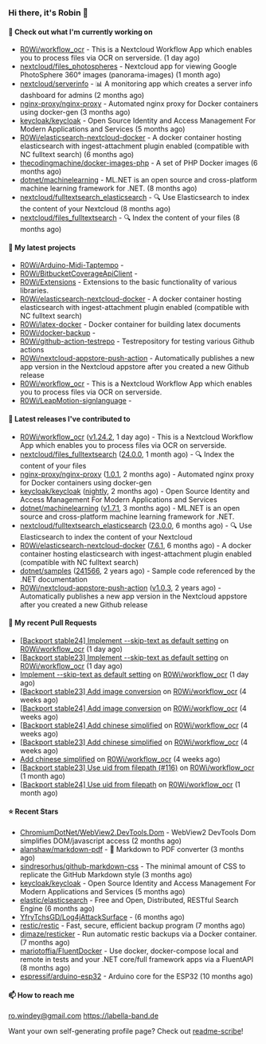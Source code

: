 ### Hi there, it's Robin 👋

#### 👷 Check out what I'm currently working on

- [R0Wi/workflow_ocr](https://github.com/R0Wi/workflow_ocr) - This is a Nextcloud Workflow App which enables you to process files via OCR on serverside. (1 day ago)
- [nextcloud/files_photospheres](https://github.com/nextcloud/files_photospheres) - Nextcloud app for viewing Google PhotoSphere 360° images (panorama-images) (1 month ago)
- [nextcloud/serverinfo](https://github.com/nextcloud/serverinfo) - 📊 A monitoring app which creates a server info dashboard for admins (2 months ago)
- [nginx-proxy/nginx-proxy](https://github.com/nginx-proxy/nginx-proxy) - Automated nginx proxy for Docker containers using docker-gen (3 months ago)
- [keycloak/keycloak](https://github.com/keycloak/keycloak) - Open Source Identity and Access Management For Modern Applications and Services (5 months ago)
- [R0Wi/elasticsearch-nextcloud-docker](https://github.com/R0Wi/elasticsearch-nextcloud-docker) - A docker container hosting elasticsearch with ingest-attachment plugin enabled (compatible with NC fulltext search) (6 months ago)
- [thecodingmachine/docker-images-php](https://github.com/thecodingmachine/docker-images-php) - A set of PHP Docker images (6 months ago)
- [dotnet/machinelearning](https://github.com/dotnet/machinelearning) - ML.NET is an open source and cross-platform machine learning framework for .NET. (8 months ago)
- [nextcloud/fulltextsearch_elasticsearch](https://github.com/nextcloud/fulltextsearch_elasticsearch) - 🔍 Use Elasticsearch to index the content of your Nextcloud (8 months ago)
- [nextcloud/files_fulltextsearch](https://github.com/nextcloud/files_fulltextsearch) - 🔍 Index the content of your files (8 months ago)

#### 🌱 My latest projects

- [R0Wi/Arduino-Midi-Taptempo](https://github.com/R0Wi/Arduino-Midi-Taptempo) - 
- [R0Wi/BitbucketCoverageApiClient](https://github.com/R0Wi/BitbucketCoverageApiClient) - 
- [R0Wi/Extensions](https://github.com/R0Wi/Extensions) - Extensions to the basic functionality of various libraries.
- [R0Wi/elasticsearch-nextcloud-docker](https://github.com/R0Wi/elasticsearch-nextcloud-docker) - A docker container hosting elasticsearch with ingest-attachment plugin enabled (compatible with NC fulltext search)
- [R0Wi/latex-docker](https://github.com/R0Wi/latex-docker) - Docker container for building latex documents
- [R0Wi/docker-backup](https://github.com/R0Wi/docker-backup) - 
- [R0Wi/github-action-testrepo](https://github.com/R0Wi/github-action-testrepo) - Testrepository for testing various Github actions
- [R0Wi/nextcloud-appstore-push-action](https://github.com/R0Wi/nextcloud-appstore-push-action) - Automatically publishes a new app version in the Nextcloud appstore after you created a new Github release
- [R0Wi/workflow_ocr](https://github.com/R0Wi/workflow_ocr) - This is a Nextcloud Workflow App which enables you to process files via OCR on serverside.
- [R0Wi/LeapMotion-signlanguage](https://github.com/R0Wi/LeapMotion-signlanguage) - 

#### 🔭 Latest releases I've contributed to

- [R0Wi/workflow_ocr](https://github.com/R0Wi/workflow_ocr) ([v1.24.2](https://github.com/R0Wi/workflow_ocr/releases/tag/v1.24.2), 1 day ago) - This is a Nextcloud Workflow App which enables you to process files via OCR on serverside.
- [nextcloud/files_fulltextsearch](https://github.com/nextcloud/files_fulltextsearch) ([24.0.0](https://github.com/nextcloud/files_fulltextsearch/releases/tag/24.0.0), 1 month ago) - 🔍 Index the content of your files
- [nginx-proxy/nginx-proxy](https://github.com/nginx-proxy/nginx-proxy) ([1.0.1](https://github.com/nginx-proxy/nginx-proxy/releases/tag/1.0.1), 2 months ago) - Automated nginx proxy for Docker containers using docker-gen
- [keycloak/keycloak](https://github.com/keycloak/keycloak) ([nightly](https://github.com/keycloak/keycloak/releases/tag/nightly), 2 months ago) - Open Source Identity and Access Management For Modern Applications and Services
- [dotnet/machinelearning](https://github.com/dotnet/machinelearning) ([v1.7.1](https://github.com/dotnet/machinelearning/releases/tag/v1.7.1), 3 months ago) - ML.NET is an open source and cross-platform machine learning framework for .NET.
- [nextcloud/fulltextsearch_elasticsearch](https://github.com/nextcloud/fulltextsearch_elasticsearch) ([23.0.0](https://github.com/nextcloud/fulltextsearch_elasticsearch/releases/tag/23.0.0), 6 months ago) - 🔍 Use Elasticsearch to index the content of your Nextcloud
- [R0Wi/elasticsearch-nextcloud-docker](https://github.com/R0Wi/elasticsearch-nextcloud-docker) ([7.6.1](https://github.com/R0Wi/elasticsearch-nextcloud-docker/releases/tag/7.6.1), 6 months ago) - A docker container hosting elasticsearch with ingest-attachment plugin enabled (compatible with NC fulltext search)
- [dotnet/samples](https://github.com/dotnet/samples) ([241566](https://github.com/dotnet/samples/releases/tag/241566), 2 years ago) - Sample code referenced by the .NET documentation
- [R0Wi/nextcloud-appstore-push-action](https://github.com/R0Wi/nextcloud-appstore-push-action) ([v1.0.3](https://github.com/R0Wi/nextcloud-appstore-push-action/releases/tag/v1.0.3), 2 years ago) - Automatically publishes a new app version in the Nextcloud appstore after you created a new Github release

#### 🔨 My recent Pull Requests

- [[Backport stable24] Implement --skip-text as default setting](https://github.com/R0Wi/workflow_ocr/pull/128) on [R0Wi/workflow_ocr](https://github.com/R0Wi/workflow_ocr) (1 day ago)
- [[Backport stable23] Implement --skip-text as default setting](https://github.com/R0Wi/workflow_ocr/pull/127) on [R0Wi/workflow_ocr](https://github.com/R0Wi/workflow_ocr) (1 day ago)
- [Implement --skip-text as default setting](https://github.com/R0Wi/workflow_ocr/pull/126) on [R0Wi/workflow_ocr](https://github.com/R0Wi/workflow_ocr) (1 day ago)
- [[Backport stable23] Add image conversion](https://github.com/R0Wi/workflow_ocr/pull/124) on [R0Wi/workflow_ocr](https://github.com/R0Wi/workflow_ocr) (4 weeks ago)
- [[Backport stable24] Add image conversion](https://github.com/R0Wi/workflow_ocr/pull/123) on [R0Wi/workflow_ocr](https://github.com/R0Wi/workflow_ocr) (4 weeks ago)
- [[Backport stable24] Add chinese simplified](https://github.com/R0Wi/workflow_ocr/pull/122) on [R0Wi/workflow_ocr](https://github.com/R0Wi/workflow_ocr) (4 weeks ago)
- [[Backport stable23] Add chinese simplified](https://github.com/R0Wi/workflow_ocr/pull/121) on [R0Wi/workflow_ocr](https://github.com/R0Wi/workflow_ocr) (4 weeks ago)
- [Add chinese simplified](https://github.com/R0Wi/workflow_ocr/pull/120) on [R0Wi/workflow_ocr](https://github.com/R0Wi/workflow_ocr) (4 weeks ago)
- [[Backport stable23] Use uid from filepath (#116)](https://github.com/R0Wi/workflow_ocr/pull/118) on [R0Wi/workflow_ocr](https://github.com/R0Wi/workflow_ocr) (1 month ago)
- [[Backport stable24] Use uid from filepath](https://github.com/R0Wi/workflow_ocr/pull/117) on [R0Wi/workflow_ocr](https://github.com/R0Wi/workflow_ocr) (1 month ago)

#### ⭐ Recent Stars

- [ChromiumDotNet/WebView2.DevTools.Dom](https://github.com/ChromiumDotNet/WebView2.DevTools.Dom) - WebView2 DevTools Dom simplifies DOM/javascript access (2 months ago)
- [alanshaw/markdown-pdf](https://github.com/alanshaw/markdown-pdf) -  :page_facing_up: Markdown to PDF converter (3 months ago)
- [sindresorhus/github-markdown-css](https://github.com/sindresorhus/github-markdown-css) - The minimal amount of CSS to replicate the GitHub Markdown style (3 months ago)
- [keycloak/keycloak](https://github.com/keycloak/keycloak) - Open Source Identity and Access Management For Modern Applications and Services (5 months ago)
- [elastic/elasticsearch](https://github.com/elastic/elasticsearch) - Free and Open, Distributed, RESTful Search Engine (6 months ago)
- [YfryTchsGD/Log4jAttackSurface](https://github.com/YfryTchsGD/Log4jAttackSurface) -  (6 months ago)
- [restic/restic](https://github.com/restic/restic) - Fast, secure, efficient backup program (7 months ago)
- [djmaze/resticker](https://github.com/djmaze/resticker) - Run automatic restic backups via a Docker container.  (7 months ago)
- [mariotoffia/FluentDocker](https://github.com/mariotoffia/FluentDocker) - Use docker, docker-compose local and remote in tests and your .NET core/full framework apps via a FluentAPI (8 months ago)
- [espressif/arduino-esp32](https://github.com/espressif/arduino-esp32) - Arduino core for the ESP32 (10 months ago)

#### 📫 How to reach me
[ro.windey@gmail.com](mailto:ro.windey@gmailcom)
https://labella-band.de

Want your own self-generating profile page? Check out [readme-scribe](https://github.com/muesli/readme-scribe)!